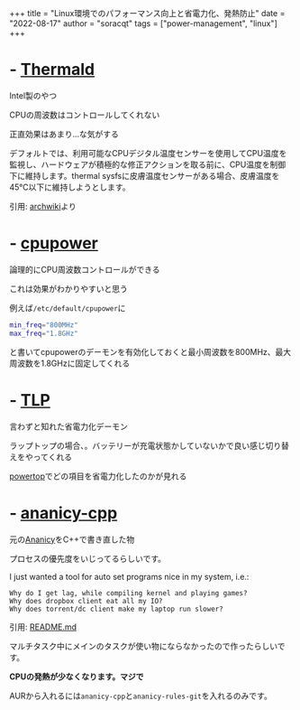 +++
title = "Linux環境でのパフォーマンス向上と省電力化、発熱防止"
date = "2022-08-17"
author = "soracqt"
tags = ["power-management", "linux"]
+++

# - [Thermald](https://github.com/intel/thermal_daemon)

Intel製のやつ

CPUの周波数はコントロールしてくれない

正直効果はあまり...な気がする

デフォルトでは、利用可能なCPUデジタル温度センサーを使用してCPU温度を監視し、ハードウェアが積極的な修正アクションを取る前に、CPU温度を制御下に維持します。thermal sysfsに皮膚温度センサーがある場合、皮膚温度を45℃以下に維持しようとします。

引用: [archwiki](https://wiki.archlinux.org/title/CPU_frequency_scaling#thermald)より

# - [cpupower](https://git.kernel.org/pub/scm/linux/kernel/git/torvalds/linux.git/tree/tools/power/cpupower)

論理的にCPU周波数コントロールができる

これは効果がわかりやすいと思う

例えば`/etc/default/cpupower`に

```bash
min_freq="800MHz"
max_freq="1.8GHz"
```

と書いてcpupowerのデーモンを有効化しておくと最小周波数を800MHz、最大周波数を1.8GHzに固定してくれる

# - [TLP](https://github.com/linrunner/TLP)

言わずと知れた省電力化デーモン

ラップトップの場合、。バッテリーが充電状態かしていないかで良い感じ切り替えをやってくれる

[powertop](https://github.com/fenrus75/powertop)でどの項目を省電力化したのかが見れる

# - [ananicy-cpp](https://gitlab.com/ananicy-cpp/ananicy-cpp)

元の[Ananicy](https://github.com/Nefelim4ag/Ananicy)をC++で書き直した物

プロセスの優先度をいじってるらしいです。

I just wanted a tool for auto set programs nice in my system, i.e.:

    Why do I get lag, while compiling kernel and playing games?
    Why does dropbox client eat all my IO?
    Why does torrent/dc client make my laptop run slower?

引用: [README.md](https://github.com/Nefelim4ag/Ananicy/blob/master/README.md)

マルチタスク中にメインのタスクが使い物にならなかったので作ったらしいです。

**CPUの発熱が少なくなります。マジで**

AURから入れるには`ananicy-cpp`と`ananicy-rules-git`を入れるのみです。
